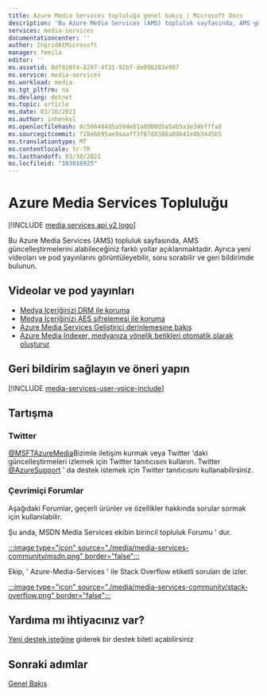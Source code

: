```yaml
---
title: Azure Media Services topluluğa genel bakış | Microsoft Docs
description: 'Bu Azure Media Services (AMS) topluluk sayfasında, AMS güncelleştirmelerini alabileceğiniz farklı yollar, yeni videolar ve pod yayınları görebilir, sorular sorabilir ve geri bildirimde bulunun. '
services: media-services
documentationcenter: ''
author: IngridAtMicrosoft
manager: femila
editor: ''
ms.assetid: 0df020f4-8297-4f31-92bf-de098283e997
ms.service: media-services
ms.workload: media
ms.tgt_pltfrm: na
ms.devlang: dotnet
ms.topic: article
ms.date: 03/10/2021
ms.author: inhenkel
ms.openlocfilehash: 8c566484d5a594e81a0900d5a5ab5a3e34bfffa8
ms.sourcegitcommit: f28ebb95ae9aaaff3f87d8388a09b41e0b3445b5
ms.translationtype: MT
ms.contentlocale: tr-TR
ms.lasthandoff: 03/30/2021
ms.locfileid: "103016925"
---
```

# <a name="azure-media-services-community"></a>Azure Media Services Topluluğu

[!INCLUDE [media services api v2 logo](./includes/v2-hr.md)]  

Bu Azure Media Services (AMS) topluluk sayfasında, AMS güncelleştirmelerini alabileceğiniz farklı yollar açıklanmaktadır. Ayrıca yeni videoları ve pod yayınlarını görüntüleyebilir, soru sorabilir ve geri bildirimde bulunun.   

## <a name="videos-and-podcasts"></a>Videolar ve pod yayınları

- [Medya Içeriğinizi DRM ile koruma](https://azure.microsoft.com/documentation/videos/azurefridayprotectingyourmediacontentdrm/) 
- [Medya Içeriğinizi AES şifrelemesi ile koruma](https://azure.microsoft.com/documentation/videos/azure-media-services-protecting-your-media-content-with-aes-encryption/) 
- [Azure Media Services Geliştirici derinlemesine bakış](https://azure.microsoft.com/documentation/videos/build-2015-azure-media-services-developer-deep-dive/) 
- [Azure Media Indexer, medyanıza yönelik betikleri otomatik olarak oluşturur](https://azure.microsoft.com/documentation/videos/azure-media-indexer-autoatically-creates-transcripts-for-your-media-with-adarsh-solanki/)  


## <a name="provide-feedback-and-make-suggestions"></a>Geri bildirim sağlayın ve öneri yapın
[!INCLUDE [media-services-user-voice-include](../../../includes/media-services-user-voice-include.md)]

## <a name="discussion"></a>Tartışma

### <a name="twitter"></a>Twitter

[@MSFTAzureMedia](https://twitter.com/MSFTAzureMedia)Bizimle iletişim kurmak veya Twitter 'daki güncelleştirmeleri izlemek için Twitter tanıtıcısını kullanın. Twitter [@AzureSupport](https://twitter.com/azuresupport) ' da destek istemek için Twitter tanıtıcısını kullanabilirsiniz.  

### <a name="online-forums"></a>Çevrimiçi Forumlar

Aşağıdaki Forumlar, geçerli ürünler ve özellikler hakkında sorular sormak için kullanılabilir.

Şu anda, MSDN Media Services ekibin birincil topluluk Forumu ' dur.

[:::image type="icon" source="./media/media-services-community/msdn.png" border="false":::](/answers/topics/azure-media-services.html) 

Ekip, ' Azure-Media-Services ' ile Stack Overflow etiketli soruları de izler.

[:::image type="icon" source="./media/media-services-community/stack-overflow.png" border="false":::](https://stackoverflow.com/questions/tagged/azure-media-services) 

## <a name="need-help"></a>Yardıma mı ihtiyacınız var?

[Yeni destek isteğine](https://portal.azure.com/#blade/Microsoft_Azure_Support/HelpAndSupportBlade/newsupportrequest) giderek bir destek bileti açabilirsiniz

## <a name="next-steps"></a>Sonraki adımlar

[Genel Bakış](media-services-overview.md)